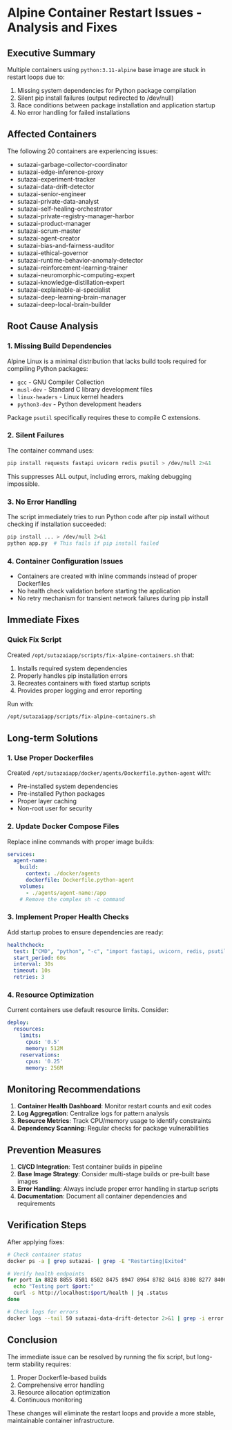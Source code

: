# Alpine Container Restart Issues - Analysis and Fixes

## Executive Summary

Multiple containers using `python:3.11-alpine` base image are stuck in restart loops due to:
1. Missing system dependencies for Python package compilation
2. Silent pip install failures (output redirected to /dev/null)
3. Race conditions between package installation and application startup
4. No error handling for failed installations

## Affected Containers

The following 20 containers are experiencing issues:
- sutazai-garbage-collector-coordinator
- sutazai-edge-inference-proxy
- sutazai-experiment-tracker
- sutazai-data-drift-detector
- sutazai-senior-engineer
- sutazai-private-data-analyst
- sutazai-self-healing-orchestrator
- sutazai-private-registry-manager-harbor
- sutazai-product-manager
- sutazai-scrum-master
- sutazai-agent-creator
- sutazai-bias-and-fairness-auditor
- sutazai-ethical-governor
- sutazai-runtime-behavior-anomaly-detector
- sutazai-reinforcement-learning-trainer
- sutazai-neuromorphic-computing-expert
- sutazai-knowledge-distillation-expert
- sutazai-explainable-ai-specialist
- sutazai-deep-learning-brain-manager
- sutazai-deep-local-brain-builder

## Root Cause Analysis

### 1. Missing Build Dependencies
Alpine Linux is a minimal distribution that lacks build tools required for compiling Python packages:
- `gcc` - GNU Compiler Collection
- `musl-dev` - Standard C library development files
- `linux-headers` - Linux kernel headers
- `python3-dev` - Python development headers

Package `psutil` specifically requires these to compile C extensions.

### 2. Silent Failures
The container command uses:
```bash
pip install requests fastapi uvicorn redis psutil > /dev/null 2>&1
```
This suppresses ALL output, including errors, making debugging impossible.

### 3. No Error Handling
The script immediately tries to run Python code after pip install without checking if installation succeeded:
```bash
pip install ... > /dev/null 2>&1
python app.py  # This fails if pip install failed
```

### 4. Container Configuration Issues
- Containers are created with inline commands instead of proper Dockerfiles
- No health check validation before starting the application
- No retry mechanism for transient network failures during pip install

## Immediate Fixes

### Quick Fix Script
Created `/opt/sutazaiapp/scripts/fix-alpine-containers.sh` that:
1. Installs required system dependencies
2. Properly handles pip installation errors
3. Recreates containers with fixed startup scripts
4. Provides proper logging and error reporting

Run with:
```bash
/opt/sutazaiapp/scripts/fix-alpine-containers.sh
```

## Long-term Solutions

### 1. Use Proper Dockerfiles
Created `/opt/sutazaiapp/docker/agents/Dockerfile.python-agent` with:
- Pre-installed system dependencies
- Pre-installed Python packages
- Proper layer caching
- Non-root user for security

### 2. Update Docker Compose Files
Replace inline commands with proper image builds:
```yaml
services:
  agent-name:
    build:
      context: ./docker/agents
      dockerfile: Dockerfile.python-agent
    volumes:
      - ./agents/agent-name:/app
    # Remove the complex sh -c command
```

### 3. Implement Proper Health Checks
Add startup probes to ensure dependencies are ready:
```yaml
healthcheck:
  test: ["CMD", "python", "-c", "import fastapi, uvicorn, redis, psutil"]
  start_period: 60s
  interval: 30s
  timeout: 10s
  retries: 3
```

### 4. Resource Optimization
Current containers use default resource limits. Consider:
```yaml
deploy:
  resources:
    limits:
      cpus: '0.5'
      memory: 512M
    reservations:
      cpus: '0.25'
      memory: 256M
```

## Monitoring Recommendations

1. **Container Health Dashboard**: Monitor restart counts and exit codes
2. **Log Aggregation**: Centralize logs for pattern analysis
3. **Resource Metrics**: Track CPU/memory usage to identify constraints
4. **Dependency Scanning**: Regular checks for package vulnerabilities

## Prevention Measures

1. **CI/CD Integration**: Test container builds in pipeline
2. **Base Image Strategy**: Consider multi-stage builds or pre-built base images
3. **Error Handling**: Always include proper error handling in startup scripts
4. **Documentation**: Document all container dependencies and requirements

## Verification Steps

After applying fixes:
```bash
# Check container status
docker ps -a | grep sutazai- | grep -E "Restarting|Exited"

# Verify health endpoints
for port in 8828 8855 8501 8502 8475 8947 8964 8782 8416 8308 8277 8406 8268 8269 8320 8383 8384 8434 8723 8724; do
  echo "Testing port $port:"
  curl -s http://localhost:$port/health | jq .status
done

# Check logs for errors
docker logs --tail 50 sutazai-data-drift-detector 2>&1 | grep -i error
```

## Conclusion

The immediate issue can be resolved by running the fix script, but long-term stability requires:
1. Proper Dockerfile-based builds
2. Comprehensive error handling
3. Resource allocation optimization
4. Continuous monitoring

These changes will eliminate the restart loops and provide a more stable, maintainable container infrastructure.